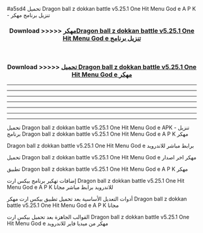 #a5sd4 تحميل Dragon ball z dokkan battle v5.25.1 One Hit Menu God e  A P K - تنزيل برنامج مهكر



<div align="center">
<h3>Download >>>>> <a href="https://runaway1.web.app/?sq=Dragon ball z dokkan battle v5.25.1 One Hit Menu God e ">مهكرDragon ball z dokkan battle v5.25.1 One Hit Menu God e  تنزيل برنامج</a></h3><br>

<h3>Download >>>>> <a href="https://runaway1.web.app/?sq=Dragon ball z dokkan battle v5.25.1 One Hit Menu God e ">تحميل Dragon ball z dokkan battle v5.25.1 One Hit Menu God e  مهكر</a></h3>
</div>


----------------------------------------------------------

----------------------------------------------------------

----------------------------------------------------------

----------------------------------------------------------

----------------------------------------------------------

----------------------------------------------------------

----------------------------------------------------------

تحميل Dragon ball z dokkan battle v5.25.1 One Hit Menu God e  APK - تنزيل برنامج Dragon ball z dokkan battle v5.25.1 One Hit Menu God e  A P K مهكر

Dragon ball z dokkan battle v5.25.1 One Hit Menu God e  برابط مباشر للاندرويد

تحميل Dragon ball z dokkan battle v5.25.1 One Hit Menu God e  مهكر اخر اصدار

تطبيق Dragon ball z dokkan battle v5.25.1 One Hit Menu God e  A P K مهكر

إضافات تهكير برنامج بيكس ارت Dragon ball z dokkan battle v5.25.1 One Hit Menu God e  A P K للاندرويد برابط مباشر مجانا

أدوات التعديل الأساسية بعد تحميل تطبيق بيكس ارت مهكر Dragon ball z dokkan battle v5.25.1 One Hit Menu God e  A P K مجانا

القوالب الجاهزة بعد تحميل بيكس ارت Dragon ball z dokkan battle v5.25.1 One Hit Menu God e  مهكر من ميديا فاير للاندرويد


